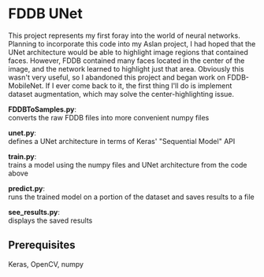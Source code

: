 # FDDB UNet

This project represents my first foray into the world of neural networks. Planning to incorporate this code into my Aslan project, I had hoped that the UNet architecture would be able to highlight image regions that contained faces. However, FDDB contained many faces located in the center of the image, and the network learned to highlight just that area. Obviously this wasn't very useful, so I abandoned this project and began work on FDDB-MobileNet. If I ever come back to it, the first thing I'll do is implement dataset augmentation, which may solve the center-highlighting issue.  
  
**FDDBToSamples.py**:  
converts the raw FDDB files into more convenient numpy files  
  
**unet.py**:  
defines a UNet architecture in terms of Keras' "Sequential Model" API  
  
**train.py**:  
trains a model using the numpy files and UNet architecture from the code above  
  
**predict.py**:  
runs the trained model on a portion of the dataset and saves results to a file  
  
**see_results.py**:  
displays the saved results  
  
## Prerequisites
Keras, OpenCV, numpy
